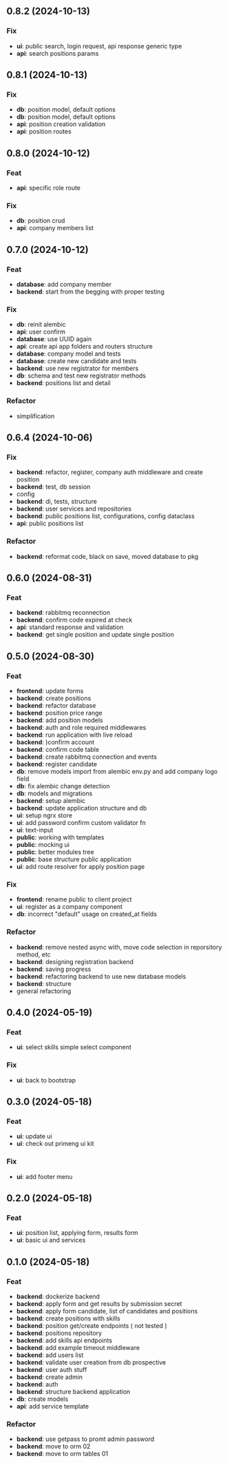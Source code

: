## 0.8.2 (2024-10-13)

### Fix

- **ui**: public search, login request, api response generic type
- **api**: search positions params

## 0.8.1 (2024-10-13)

### Fix

- **db**: position model, default options
- **db**: position model, default options
- **api**: position creation validation
- **api**: position routes

## 0.8.0 (2024-10-12)

### Feat

- **api**: specific role route

### Fix

- **db**: position crud
- **api**: company members list

## 0.7.0 (2024-10-12)

### Feat

- **database**: add company member
- **backend**: start from the begging with proper testing

### Fix

- **db**: reinit alembic
- **api**: user confirm
- **database**: use UUID again
- **api**: create api app folders and routers structure
- **database**: company model and tests
- **database**: create new candidate and tests
- **backend**: use new registrator for members
- **db**: schema and test new registrator methods
- **backend**: positions list and detail

### Refactor

- simplification

## 0.6.4 (2024-10-06)

### Fix

- **backend**: refactor, register, company auth middleware and create position
- **backend**: test, db session
- config
- **backend**: di, tests, structure
- **backend**: user services and repositories
- **backend**: public positions list, configurations, config dataclass
- **api**: public positions list

### Refactor

- **backend**: reformat code, black on save, moved database to pkg

## 0.6.0 (2024-08-31)

### Feat

- **backend**: rabbitmq reconnection
- **backend**: confirm code expired at check
- **api**: standard response and validation
- **backend**: get single position and update single position

## 0.5.0 (2024-08-30)

### Feat

- **frontend**: update forms
- **backend**: create positions
- **backend**: refactor database
- **backend**: position price range
- **backend**: add position models
- **backend**: auth and role required middlewares
- **backend**: run application with live reload
- **backend**: )confirm account
- **backend**: confirm code table
- **backend**: create rabbitmq connection and events
- **backend**: register candidate
- **db**: remove models import from alembic env.py and add company logo field
- **db**: fix alembic change detection
- **db**: models and migrations
- **backend**: setup alembic
- **backend**: update application structure and db
- **ui**: setup ngrx store
- **ui**: add password confirm custom validator fn
- **ui**: text-input
- **public**: working with templates
- **public**: mocking ui
- **public**: better modules tree
- **public**: base structure public application
- **ui**: add route resolver for apply position page

### Fix

- **frontend**: rename public to client project
- **ui**: register as a company component
- **db**: incorrect "default" usage on created_at fields

### Refactor

- **backend**: remove nested async with, move code selection in reporsitory method, etc
- **backend**: designing registration backend
- **backend**: saving progress
- **backend**: refactoring backend to use new database models
- **backend**: structure
- general refactoring

## 0.4.0 (2024-05-19)

### Feat

- **ui**: select skills simple select component

### Fix

- **ui**: back to bootstrap

## 0.3.0 (2024-05-18)

### Feat

- **ui**: update ui
- **ui**: check out primeng ui kit

### Fix

- **ui**: add footer menu

## 0.2.0 (2024-05-18)

### Feat

- **ui**: position list, applying form, results form
- **ui**: basic ui and services

## 0.1.0 (2024-05-18)

### Feat

- **backend**: dockerize backend
- **backend**: apply form and get results by submission secret
- **backend**: apply form candidate, list of candidates and positions
- **backend**: create positions with skills
- **backend**: position get/create endpoints ( not tested )
- **backend**: positions repository
- **backend**: add skills api endpoints
- **backend**: add example timeout middleware
- **backend**: add users list
- **backend**: validate user creation from db prospective
- **backend**: user auth stuff
- **backend**: create admin
- **backend**: auth
- **backend**: structure backend application
- **db**: create models
- **api**: add service template

### Refactor

- **backend**: use getpass to promt admin password
- **backend**: move to orm 02
- **backend**: move to orm tables 01
